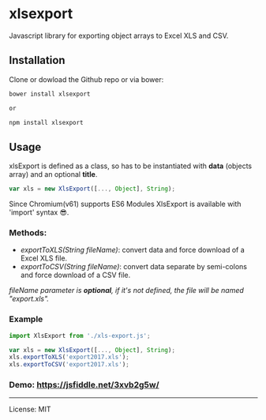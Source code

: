 # xlsexport

Javascript library for exporting object arrays to Excel XLS and CSV.

## Installation

Clone or dowload the Github repo or via bower:

```bash
bower install xlsexport

or

npm install xlsexport
```

## Usage

xlsExport is defined as a class, so has to be instantiated with **data** (objects array) and an optional **title**.

```javascript
var xls = new XlsExport([..., Object], String);
```
Since Chromium(v61) supports ES6 Modules XlsExport is available with 'import' syntax 😎.

### Methods:
- *exportToXLS(String fileName)*: convert data and force download of a Excel XLS file.
- *exportToCSV(String fileName)*: convert data separate by semi-colons and force download of a CSV file.

*fileName parameter is **optional**, if it's not defined, the file will be named "export.xls".*

### Example
```javascript
import XlsExport from './xls-export.js';

var xls = new XlsExport([..., Object], String);
xls.exportToXLS('export2017.xls');
xls.exportToCSV('export2017.xls');
```

### Demo: https://jsfiddle.net/3xvb2g5w/

---

License: MIT